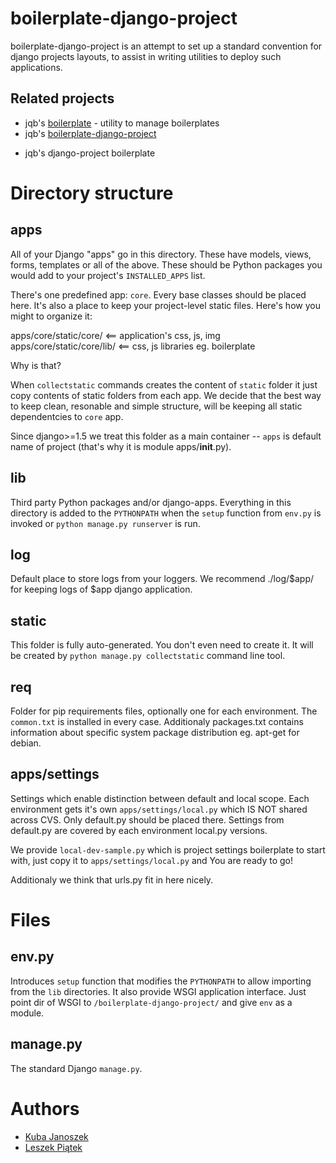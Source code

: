 boilerplate-django-project
=================

boilerplate-django-project is an attempt to set up a standard convention for django projects
layouts, to assist in writing utilities to deploy such applications.

Related projects
-----------

* jqb's [boilerplate](https://github.com/jqb/boilerplate) - utility to manage boilerplates
* jqb's [boilerplate-django-project](https://github.com/jqb/boilerplate-django-project) 
- jqb's django-project boilerplate


Directory structure
=================

apps
-----------

All of your Django "apps" go in this directory. These have models, views, forms,
templates or all of the above. These should be Python packages you would add to
your project's ``INSTALLED_APPS`` list.

There's one predefined app: ``core``. Every base classes should be placed here.
It's also a place to keep your project-level static files. Here's how you might
to organize it:

  apps/core/static/core/      <== application's css, js, img
  apps/core/static/core/lib/  <== css, js libraries eg. boilerplate

Why is that?

When ``collectstatic`` commands creates the content of ``static`` folder it just
copy contents of static folders from each app. We decide that the best way
to keep clean, resonable and simple structure, will be keeping all static
dependentcies to ``core`` app.

Since django>=1.5 we treat this folder as a main container -- ``apps`` is default
name of project (that's why it is module apps/__init__.py).

lib
-----------

Third party Python packages and/or django-apps. Everything in this directory
is added to the ``PYTHONPATH`` when the ``setup`` function from  ``env.py``
is invoked or ``python manage.py runserver`` is run.

log
-----------

Default place to store logs from your loggers. We recommend ./log/$app/ for keeping logs of $app django application.

static
-----------

This folder is fully auto-generated. You don't even need to create it.
It will be created by ``python manage.py collectstatic`` command line tool.

req
-----------

Folder for pip requirements files, optionally one for each environment. The
``common.txt`` is installed in every case. Additionaly packages.txt
contains information about specific system package distribution eg. apt-get for debian.

apps/settings
-----------

Settings which enable distinction between default and local scope. Each environment 
gets it's own ``apps/settings/local.py`` which IS NOT shared across CVS.
Only default.py should be placed there. Settings from default.py are covered by each
environment local.py versions.

We provide ``local-dev-sample.py`` which is project settings boilerplate to start with,
just copy it to ``apps/settings/local.py`` and You are ready to go!

Additionaly we think that urls.py fit in here nicely.


Files
=================

env.py
-----------

Introduces ``setup`` function that modifies the ``PYTHONPATH`` to allow importing
from the ``lib`` directories. It also provide WSGI application interface.
Just point dir of WSGI to ``/boilerplate-django-project/`` and give ``env`` as a module.

manage.py
-----------
The standard Django ``manage.py``.


Authors
=================

* [Kuba Janoszek](https://github.com/jqb/)
* [Leszek Piątek](https://github.com/lechup/)
